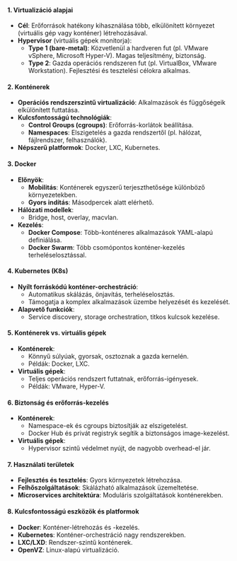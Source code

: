 #### 1. **Virtualizáció alapjai**
- **Cél**: Erőforrások hatékony kihasználása több, elkülönített környezet (virtuális gép vagy konténer) létrehozásával.
- **Hypervisor** (virtuális gépek monitorja):
    - **Type 1 (bare-metal)**: Közvetlenül a hardveren fut (pl. VMware vSphere, Microsoft Hyper-V). Magas teljesítmény, biztonság.
    - **Type 2**: Gazda operációs rendszeren fut (pl. VirtualBox, VMware Workstation). Fejlesztési és tesztelési célokra alkalmas.
#### 2. **Konténerek**
- **Operációs rendszerszintű virtualizáció**: Alkalmazások és függőségeik elkülönített futtatása.
- **Kulcsfontosságú technológiák**:
    - **Control Groups (cgroups)**: Erőforrás-korlátok beállítása.
    - **Namespaces**: Elszigetelés a gazda rendszertől (pl. hálózat, fájlrendszer, felhasználók).
- **Népszerű platformok**: Docker, LXC, Kubernetes.
#### 3. **Docker**
- **Előnyök**:
    - **Mobilitás**: Konténerek egyszerű terjeszthetősége különböző környezetekben.
    - **Gyors indítás**: Másodpercek alatt elérhető.
- **Hálózati modellek**:
    - Bridge, host, overlay, macvlan.
- **Kezelés**:
    - **Docker Compose**: Több-konténeres alkalmazások YAML-alapú definiálása.
    - **Docker Swarm**: Több csomópontos konténer-kezelés terheléselosztással.
#### 4. **Kubernetes (K8s)**
- **Nyílt forráskódú konténer-orchestráció**:
    - Automatikus skálázás, önjavítás, terheléselosztás.
    - Támogatja a komplex alkalmazások üzembe helyezését és kezelését.
- **Alapvető funkciók**:
    - Service discovery, storage orchestration, titkos kulcsok kezelése.
#### 5. **Konténerek vs. virtuális gépek**
- **Konténerek**:
    - Könnyű súlyúak, gyorsak, osztoznak a gazda kernelén.
    - Példák: Docker, LXC.
- **Virtuális gépek**:
    - Teljes operációs rendszert futtatnak, erőforrás-igényesek.
    - Példák: VMware, Hyper-V.
#### 6. **Biztonság és erőforrás-kezelés**
- **Konténerek**:
    - Namespace-ek és cgroups biztosítják az elszigetelést.
    - Docker Hub és privát registryk segítik a biztonságos image-kezelést.
- **Virtuális gépek**:
    - Hypervisor szintű védelmet nyújt, de nagyobb overhead-el jár.
#### 7. **Használati területek**
- **Fejlesztés és tesztelés**: Gyors környezetek létrehozása.
- **Felhőszolgáltatások**: Skálázható alkalmazások üzemeltetése.
- **Microservices architektúra**: Moduláris szolgáltatások konténerekben.
#### 8. **Kulcsfontosságú eszközök és platformok**
- **Docker**: Konténer-létrehozás és -kezelés.
- **Kubernetes**: Konténer-orchestráció nagy rendszerekben.
- **LXC/LXD**: Rendszer-szintű konténerek.
- **OpenVZ**: Linux-alapú virtualizáció.